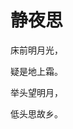 <!DOCTYPE html>
<html lang="en">
<head>
    <meta charset="UTF-8">
    <title>唐诗一首</title>
</head>
<body>
<h1>静夜思</h1>
<p>床前明月光，</p>
<p>疑是地上霜。</p>
<p>举头望明月，</p>
<p>低头思故乡。</p>
</body>
</html> 
